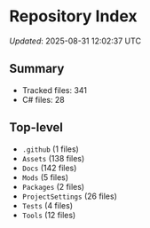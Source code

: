 # Repository Index

_Updated_: 2025-08-31 12:02:37 UTC

## Summary
- Tracked files: 341
- C# files: 28

## Top-level
- `.github` (1 files)
- `Assets` (138 files)
- `Docs` (142 files)
- `Mods` (5 files)
- `Packages` (2 files)
- `ProjectSettings` (26 files)
- `Tests` (4 files)
- `Tools` (12 files)

